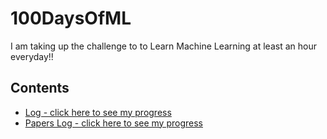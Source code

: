 # 100DaysOfML
I am taking up the challenge to to Learn  Machine Learning at least an hour everyday!!  

## Contents

* [Log - click here to see my progress](Log.md)
* [Papers Log - click here to see my progress](papers.md)
